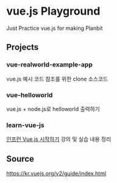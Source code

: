 # vue.js Playground  
Just Practice vue.js for making Planbit  

## Projects

### vue-realworld-example-app  

vue.js 예시 코드 참조를 위한 clone 소스코드  

### vue-helloworld

vue.js + node.js로 helloworld 출력하기  

### learn-vue-js  

[인프런 Vue.js 시작하기](https://www.inflearn.com/course/Age-of-Vuejs#) 강의 및 실습 내용 정리  

## Source  
https://kr.vuejs.org/v2/guide/index.html  
